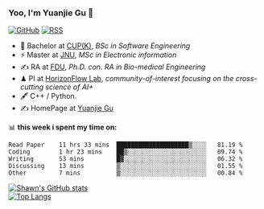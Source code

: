 ### Yoo, I'm Yuanjie Gu 👋

[![GitHub](https://img.shields.io/badge/dynamic/json?logo=github&label=GitHub&labelColor=495867&color=495867&query=%24.data.totalSubs&url=https%3A%2F%2Fapi.spencerwoo.com%2Fsubstats%2F%3Fsource%3Dgithub%26queryKey%3Dhayschan&style=flat-square)](https://github.com/GuYuanjie)
[![RSS](https://img.shields.io/badge/dynamic/json?logo=rss&logoColor=white&label=RSS&labelColor=95B8D1&color=95B8D1&query=%24.data.totalSubs&url=https%3A%2F%2Fapi.spencerwoo.com%2Fsubstats%2F%3Fsource%3Dfeedly%257Cinoreader%257CfeedsPub%26queryKey%3Dhttps://haysc.tech/feed.xml&style=flat-square)](https://guyuanjie.com/)

- 🍻 Bachelor at [CUP(K)](https://www.cupk.edu.cn/), _BSc in Software Engineering_
- ⚡ Master at [JNU](https://www.jiangnan.edu.cn/), _MSc in Electronic information_
- ✍️ RA at [FDU](https://www.fudan.edu.cn/), _Ph.D. con. RA in Bio-medical Engineering_
- ♟  PI at [HorizonFlow Lab](https://www.horizonflowlab.com), _community-of-interest focusing on the cross-cutting science of AI+_
- 🖋  C++ / Python.
- ✍️ HomePage at [Yuanjie Gu](https://guyuanjie.com)

📊 **this week i spent my time on:**
<!--START_SECTION:waka-->

```text
Read Paper    11 hrs 33 mins  ████████████████████▒░░░░   81.19 %
Coding        1 hr 23 mins    ██▒░░░░░░░░░░░░░░░░░░░░░░   09.74 %
Writing       53 mins         █▓░░░░░░░░░░░░░░░░░░░░░░░   06.32 %
Discussing    13 mins         ▒░░░░░░░░░░░░░░░░░░░░░░░░   01.55 %
Other         7 mins          ▒░░░░░░░░░░░░░░░░░░░░░░░░   00.84 %
```

<!--END_SECTION:waka-->

[![Shawn's GitHub stats](https://github-readme-stats.vercel.app/api?username=GuYuanjie&count_private=true&show_icons=true&theme=merko&hide=prs,issues)](https://github.com/GuYuanjie)  
[![Top Langs](https://github-readme-stats.vercel.app/api/top-langs/?username=GuYuanjie&layout=compact&theme=merko)](https://github.com/GuYuanjie)
